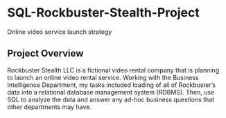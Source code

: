# SQL-Rockbuster-Stealth-Project
Online video service launch strategy

## Project Overview
Rockbuster Stealth LLC is a fictional video rental company that is planning to launch an online video rental service.
Working with the Business Intelligence Department, my tasks included loading of all of Rockbuster’s data into a relational database
management system (RDBMS). Then, use SQL to analyze the data and answer any ad-hoc business questions that other departments may have.
